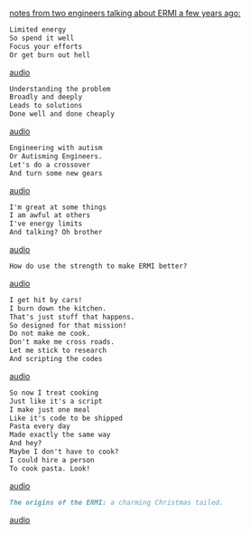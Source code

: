 

[notes from two engineers talking about ERMI a few years ago:](https://youtu.be/2snxcdHQDDg) 
 


```md
Limited energy
So spend it well
Focus your efforts
Or get burn out hell
```

[audio](15_May_2021_09_59_03.m4a)



```md
Understanding the problem
Broadly and deeply
Leads to solutions
Done well and done cheaply
``` 

[audio](15_May_2021_10_04_10.m4a)

```md
Engineering with autism
Or Autisming Engineers.
Let's do a crossover
And turn some new gears

``` 

[audio](15_May_2021_10_05_49.m4a)



```md
I'm great at some things
I am awful at others
I've energy limits
And talking? Oh brother
``` 

[audio](15_May_2021_10_11_08.m4a)

```md
How do use the strength to make ERMI better?
``` 

[audio](15_May_2021_10_12_12.m4a)

```md
I get hit by cars!
I burn down the kitchen.
That's just stuff that happens.
So designed for that mission!
Do not make me cook.
Don't make me cross roads.
Let me stick to research
And scripting the codes
``` 

[audio](15_May_2021_10_13_16.m4a)

```md
So now I treat cooking
Just like it's a script
I make just one meal
Like it's code to be shipped
Pasta every day
Made exactly the same way
And hey?
Maybe I don't have to cook?
I could hire a person
To cook pasta. Look!

``` 

[audio](15_May_2021_10_15_19.m4a)

```md
The origins of the ERMI: a charming Christmas tailed.
``` 

[audio](15_May_2021_10_17_57.m4a)